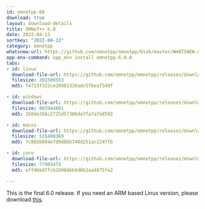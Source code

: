 ```yaml
---
id: omnetpp-60
download: true
layout: download-details
title: OMNeT++ 6.0
date: 2022-04-13
sortkey: "2022-04-13"
category: omnetpp
whatsnew-url: https://github.com/omnetpp/omnetpp/blob/master/WHATSNEW.md#omnet-60-april-2022
opp-env-command: opp_env install omnetpp-6.0.0
tabs:
- id: linux
  download-file-url: https://github.com/omnetpp/omnetpp/releases/download/omnetpp-6.0/omnetpp-6.0-linux-x86_64.tgz
  filesize: 391500553
  md5: f4713f322ce29981336adc5fbeaf349f

- id: windows
  download-file-url: https://github.com/omnetpp/omnetpp/releases/download/omnetpp-6.0/omnetpp-6.0-windows-x86_64.zip
  filesize: 803944801
  md5: 350de256c2725d57386da7fa7a7e8592

- id: macos
  download-file-url: https://github.com/omnetpp/omnetpp/releases/download/omnetpp-6.0/omnetpp-6.0-macos-x86_64.tgz
  filesize: 535400369
  md5: 7c865b094efd9d8bb740d251ac2247fb

- id: core
  download-file-url: https://github.com/omnetpp/omnetpp/releases/download/omnetpp-6.0/omnetpp-6.0-core.tgz
  filesize: 77903473
  md5: eff4bbd7fcb26984bb9d0b2aa4875fe2

---
```


This is the final 6.0 release. If you need an ARM based Linux version, please download 
[this](https://github.com/omnetpp/omnetpp/releases/download/omnetpp-6.0/omnetpp-6.0-linux-aarch64.tgz).